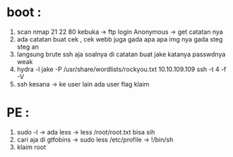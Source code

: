 # boot :
1. scan nmap 21 22 80 kebuka -> ftp login Anonymous -> get catatan nya 
2. ada catatan buat cek , cek webb juga gada apa apa img nya gada steg steg an
3. langsung brute ssh aja soalnya di catatan buat jake katanya passwdnya weak
4. hydra -l jake -P /usr/share/wordlists/rockyou.txt 10.10.109.109 ssh  -t 4 -f -V
5. ssh kesana -> ke user lain ada user flag klaim 

# PE :
1. sudo -l -> ada less -> less /root/root.txt bisa sih
2. cari aja di gtfobins -> sudo less /etc/profile -> !/bin/sh 
3. klaim root
